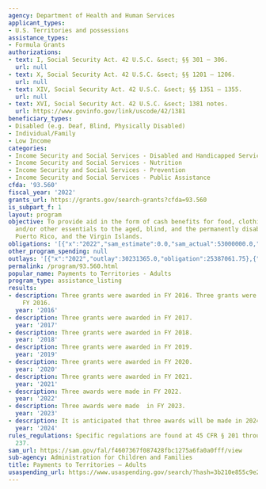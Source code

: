 ```yaml
---
agency: Department of Health and Human Services
applicant_types:
- U.S. Territories and possessions
assistance_types:
- Formula Grants
authorizations:
- text: I, Social Security Act. 42 U.S.C. &sect; §§ 301 – 306.
  url: null
- text: X, Social Security Act. 42 U.S.C. &sect; §§ 1201 – 1206.
  url: null
- text: XIV, Social Security Act. 42 U.S.C. &sect; §§ 1351 – 1355.
  url: null
- text: XVI, Social Security Act. 42 U.S.C. &sect; 1381 notes.
  url: https://www.govinfo.gov/link/uscode/42/1381
beneficiary_types:
- Disabled (e.g. Deaf, Blind, Physically Disabled)
- Individual/Family
- Low Income
categories:
- Income Security and Social Services - Disabled and Handicapped Services
- Income Security and Social Services - Nutrition
- Income Security and Social Services - Prevention
- Income Security and Social Services - Public Assistance
cfda: '93.560'
fiscal_year: '2022'
grants_url: https://grants.gov/search-grants?cfda=93.560
is_subpart_f: 1
layout: program
objective: To provide aid in the form of cash benefits for food, clothing, shelter,
  and/or other essentials to the aged, blind, and the permanently disabled in Guam,
  Puerto Rico, and the Virgin Islands.
obligations: '[{"x":"2022","sam_estimate":0.0,"sam_actual":53000000.0,"usa_spending_actual":27750031.0},{"x":"2023","sam_estimate":33000000.0,"sam_actual":0.0,"usa_spending_actual":29772278.75},{"x":"2024","sam_estimate":33000000.0,"sam_actual":0.0,"usa_spending_actual":21917519.75}]'
other_program_spending: null
outlays: '[{"x":"2022","outlay":30231365.0,"obligation":25387061.75},{"x":"2023","outlay":26174005.72,"obligation":33948194.75},{"x":"2024","outlay":0.0,"obligation":0.0}]'
permalink: /program/93.560.html
popular_name: Payments to Territories - Adults
program_type: assistance_listing
results:
- description: Three grants were awarded in FY 2016. Three grants were awarded in
    FY 2016.
  year: '2016'
- description: Three grants were awarded in FY 2017.
  year: '2017'
- description: Three grants were awarded in FY 2018.
  year: '2018'
- description: Three grants were awarded in FY 2019.
  year: '2019'
- description: Three grants were awarded in FY 2020.
  year: '2020'
- description: Three grants were awarded in FY 2021.
  year: '2021'
- description: Three awards were made in FY 2022.
  year: '2022'
- description: Three awards were made  in FY 2023.
  year: '2023'
- description: It is anticipated that three awards will be made in 2024.
  year: '2024'
rules_regulations: Specific regulations are found at 45 CFR § 201 through 45 CFR §
  237.
sam_url: https://sam.gov/fal/f4607367f087428fbc1275a6fa0a0fff/view
sub-agency: Administration for Children and Families
title: Payments to Territories – Adults
usaspending_url: https://www.usaspending.gov/search/?hash=3b210e855c9e2baa63143ff3533b5fbf
---
```


